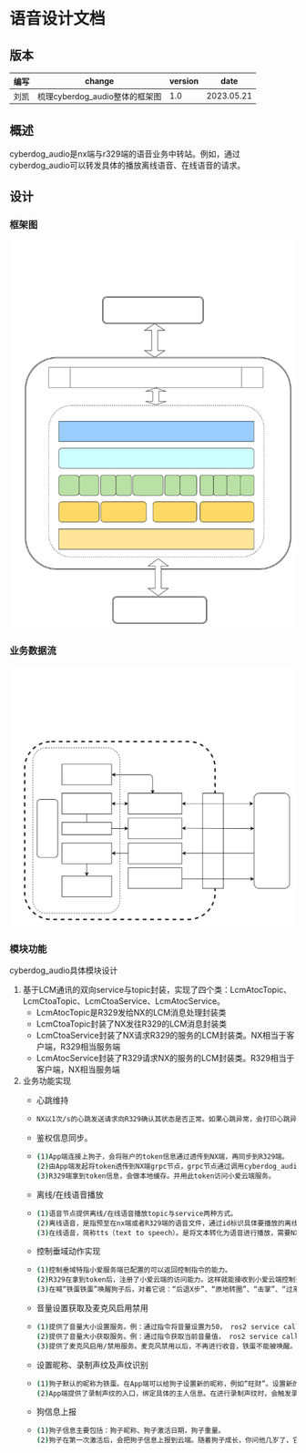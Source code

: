 # 语音设计文档

## 版本

| 编写 | change                         | version | date       |
| ---- | ------------------------------ | ------- | ---------- |
| 刘凯 | 梳理cyberdog_audio整体的框架图 | 1.0     | 2023.05.21 |

## 概述

cyberdog_audio是nx端与r329端的语音业务中转站。例如，通过cyberdog_audio可以转发具体的播放离线语音、在线语音的请求。

## 设计

### 框架图
![](./image/cyberdog_audio/framework_cn.svg)
### 业务数据流

![](./image/cyberdog_audio/diag_cn.svg)

### 模块功能

cyberdog_audio具体模块设计

1. 基于LCM通讯的双向service与topic封装，实现了四个类：LcmAtocTopic、LcmCtoaTopic、LcmCtoaService、LcmAtocService。
   - LcmAtocTopic是R329发给NX的LCM消息处理封装类
   - LcmCtoaTopic封装了NX发往R329的LCM消息封装类
   - LcmCtoaService封装了NX请求R329的服务的LCM封装类。NX相当于客户端，R329相当服务端
   - LcmAtocService封装了R329请求NX的服务的LCM封装类。R329相当于客户端，NX相当服务端
2. 业务功能实现
   - 心跳维持
   - ```Bash
     NX以1次/s的心跳发送请求向R329确认其状态是否正常。如果心跳异常，会打印心跳异常日志。
     ```

   - 鉴权信息同步。
   - ```Bash
     (1)App端连接上狗子，会将账户的token信息通过透传到NX端，再同步到R329端。
     (2)由App端发起将token透传到NX端grpc节点，grpc节点通过调用cyberdog_audio的服务，在服务内部实现将token同步到R329端。
     (3)R329端拿到token信息，会做本地缓存。并用此token访问小爱云端服务。
     ```

   - 离线/在线语音播放
   - ```Bash
     (1)语音节点提供离线/在线语音播放topic与service两种方式。
     (2)离线语音，是指预至在nx端或者R329端的语音文件，通过id标识具体要播放的离线语音文件。可以参考“bridge/protocol/ros/msg/AudioPlay.msg”中定义的具体的离线语音id常量及关联的离线语音文件具体的播放文本内容。
     (3)在线语音，简称tts（text to speech）。是将文本转化为语音进行播放，需要NX端具有访问互联网的能力。
     ```

   - 控制垂域动作实现
   - ```Bash
     (1)控制垂域特指小爱服务端已配置的可以返回控制指令的能力。
     (2)R329在拿到token后，注册了小爱云端的访问能力。这样就能接收到小爱云端控制垂域的消息通知。
     (3)在喊“铁蛋铁蛋”唤醒狗子后，对着它说：“后退X步”、“原地转圈”、“击掌”、“过来”、“握个手”、“坐下”、“跳跃”、“摇尾巴”、“摇头”、“点头”、“鞠躬”、“芭蕾舞”、“太空步”，狗子会做相应的动作回应。
     ```

   - 音量设置获取及麦克风启用禁用
   - ```Bash
     (1)提供了音量大小设置服务。例：通过指令将音量设置为50， ros2 service call /`ros2 node list | grep "mi_" | head -n 1 | cut -f 2 -d "/"`/audio_volume_set protocol/srv/AudioVolumeSet "{volume: 50}"
     (2)提供了音量大小获取服务。例：通过指令获取当前音量值， ros2 service call /`ros2 node list | grep "mi_" | head -n 1 | cut -f 2 -d "/"`/audio_volume_get protocol/srv/AudioVolumeGet
     (3)提供了麦克风启用/禁用服务。麦克风禁用以后，不再进行收音，铁蛋不能被唤醒。
     ```

   - 设置昵称、录制声纹及声纹识别
   - ```Bash
     (1)狗子默认的昵称为铁蛋。在App端可以给狗子设置新的昵称，例如“旺财”。设置新的昵称为三个字及三个字以内，在唤醒时需要喊两次昵称才能唤醒，设置新的呢称多余三个字，直接喊昵称就能唤醒。需要注意的时，更换狗子的昵称后，可能导致误唤醒率提高。
     (2)App端提供了录制声纹的入口，绑定具体的主人信息。在进行录制声纹时，会触发录制声纹的流程。在声纹录制成功以后，喊“铁蛋铁蛋”唤醒狗子会进行声纹识别，然后问它：“我是谁？”，它能回答出你的姓名。
     ```

   - 狗信息上报
   - ```Bash
     (1)狗子信息主要包括：狗子昵称、狗子激活日期，狗子重量。
     (2)狗子在第一次激活后，会把狗子信息上报到云端。随着狗子成长，你问他几岁了，它会给出具体的回答。
     ```